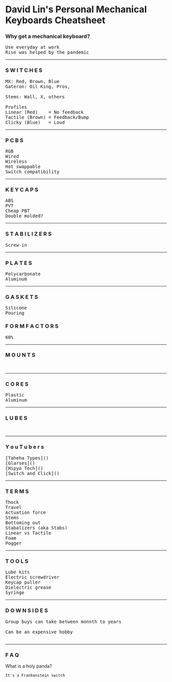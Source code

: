 # David Lin's Personal Mechanical Keyboards Cheatsheet

### Why get a mechanical keyboard?

<pre>
Use everyday at work
Rise was helped by the pandemic
</pre>

<hr>

### S W I T C H E S
<pre>
MX: Red, Brown, Blue
Gateron: Oil King, Pros,

Stems: Wall, X, others

Profiles
Linear (Red)    = No feedback
Tactile (Brown) = Feedback/Bump
Clicky (Blue)   = Loud
</pre>

<hr>

### P C B S
<pre>
RGB
Wired
Wireless
Hot swappable
Switch compatibility
</pre>

<hr>

### K E Y C A P S
<pre>
ABS
PVT
Cheap PBT
Double molded?
</pre>

<hr>

### S T A B I L I Z E R S
<pre>
Screw-in
</pre>

<hr>

### P L A T E S
<pre>
Polycarbonate
Aluminum
</pre>

<hr>

### G A S K E T S
<pre>
Silicone
Pouring
</pre>

### F O R M   F A C T O R S
<pre>
60%
</pre>

<hr>

### M O U N T S
<pre>

</pre>

<hr>

### C O R E S
<pre>
Plastic
Aluminum
</pre>

<hr>

### L U B E S
<pre>

</pre>

<hr>

### Y o u T u b e r s
<pre>
[Taheha Types]()
[Glarses]()
[Hipyo Tech]()
[Switch and Click]()
</pre>

<hr>

### T E R M S
<pre>
Thock
Travel
Actuation force
Stems
Bottoming out
Stabalizers (aka Stabs)
Linear vs Tactile
Foam
Pogger
</pre>

<hr>

### T O O L S
<pre>
Lube kits
Electric screwdriver
Keycap puller
Dielectric grease
Syringe
</pre>

<hr>


### D O W N S I D E S
<pre>
Group buys can take between monnth to years<br>
Can be an expensive hobby<br>
</pre>

<hr>

### F A Q
What is a holy panda?
```
It's a Frankenstein switch
````
